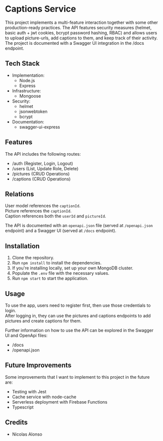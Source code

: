 # Captions Service

This project implements a multi-feature interaction together with some other production-ready practices.
The API features security measures (helmet, basic auth + jwt cookies, bcrypt password hashing, RBAC) and allows users to upload picture-urls, add captions to them, and keep track of their activity.
The project is documented with a Swagger UI integration in the /docs endpoint.

## Tech Stack

- Implementation:
  - Node.js
  - Express
- Infrastructure:
  - Mongoose
- Security:
  - helmet
  - jsonwebtoken
  - bcrypt
- Documentation:
  - swagger-ui-express

## Features

The API includes the following routes:
- /auth (Register, Login, Logout)
- /users (List, Update Role, Delete)
- /pictures (CRUD Operations)
- /captions (CRUD Operations)

## Relations

User model references the `captionId`.  
Picture references the `captionId`.  
Caption references both the `userId` and `pictureId`.  

The API is documented with an `openapi.json` file (served at `/openapi.json` endpoint) and a Swagger UI (served at `/docs` endpoint).

## Installation

1. Clone the repository.
2. Run `npm install` to install the dependencies.
3. If you're installing locally, set up your own MongoDB cluster.
4. Populate the `.env` file with the necessary values.
5. Run `npm start` to start the application.

## Usage

To use the app, users need to register first, then use those credentials to login.  
After logging in, they can use the pictures and captions endpoints to add pictures and create captions for them.

Further information on how to use the API can be explored in the Swagger UI and OpenApi files:
- /docs
- /openapi.json

## Future Improvements

Some improvements that I want to implement to this project in the future are:
- Testing with Jest
- Cache service with node-cache
- Serverless deployment with Firebase Functions
- Typescript

## Credits

- Nicolas Alonso

